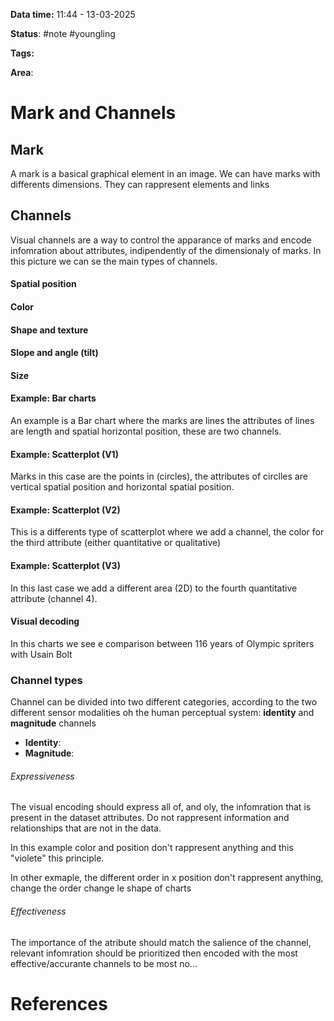 **Data time:** 11:44 - 13-03-2025

**Status**: #note #youngling 

**Tags:** 

**Area**: 
# Mark and Channels

## Mark
A mark is a basical graphical element in an image. We can have marks with differents dimensions. They can rappresent elements and links

## Channels
Visual channels are a way to control the apparance of marks and encode infomration about attributes, indipendently of the dimensionaly of marks. In this picture we can se the main types of channels.
#### Spatial position
#### Color

#### Shape and texture

#### Slope and angle (tilt)

#### Size

#### Example: Bar charts
An example is a Bar chart where the marks are lines the attributes of lines are length and spatial horizontal position, these are two channels.

#### Example: Scatterplot (V1)
Marks in this case are the points in (circles), the attributes of circlles are vertical spatial position and horizontal spatial position.

#### Example: Scatterplot (V2)
This is a differents type of scatterplot where we add a channel, the color for the third attribute (either quantitative or qualitative)

#### Example: Scatterplot (V3)
In this last case we add a different area (2D) to the fourth quantitative attribute (channel 4).

#### Visual decoding
In this charts we see e comparison between 116 years of Olympic spriters with Usain Bolt

### Channel types
Channel can be divided into two different categories, according to the two different sensor modalities oh the human perceptual system: **identity** and **magnitude** channels
- **Identity**: 
- **Magnitude**:

###### Expressiveness
The visual encoding should express all of, and oly, the infomration that is present in the dataset attributes. Do not rappresent information and relationships that are not in the data.

In this example color and position don't rappresent anything and this "violete" this principle.

In other exmaple, the different order in x position don't rappresent anything, change the order change le shape of charts
###### Effectiveness
The importance of the atribute should match the salience of the channel, relevant infomration should be prioritized then encoded with the most effective/accurante channels to be most no...




# References
